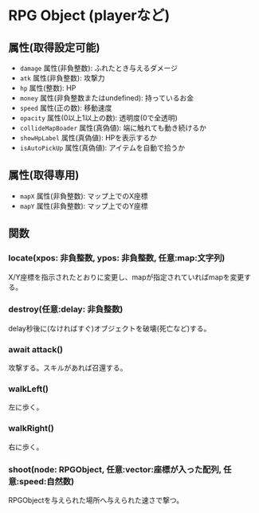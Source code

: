 # RPG Object (playerなど)
## 属性(取得設定可能)
- `damage` 属性(非負整数): ふれたとき与えるダメージ
- `atk` 属性(非負整数): 攻撃力
- `hp` 属性(整数): HP
- `money` 属性(非負整数またはundefined): 持っているお金
- `speed` 属性(正の数): 移動速度
- `opacity` 属性(0以上1以上の数): 透明度(0で全透明)
- `collideMapBoader` 属性(真偽値): 端に触れても動き続けるか
- `showHpLabel` 属性(真偽値): HPを表示するか
- `isAutoPickUp` 属性(真偽値): アイテムを自動で拾うか

## 属性(取得専用)
- `mapX` 属性(非負整数): マップ上でのX座標
- `mapY` 属性(非負整数): マップ上でのY座標

## 関数
### locate(xpos: 非負整数, ypos: 非負整数, 任意:map:文字列)
X/Y座標を指示されたとおりに変更し、mapが指定されていればmapを変更する。

### destroy(任意:delay: 非負整数)
delay秒後に(なければすぐ)オブジェクトを破壊(死亡など)する。

### await attack()
攻撃する。スキルがあれば召還する。

### walkLeft()
左に歩く。

### walkRight()
右に歩く。

### shoot(node: RPGObject, 任意:vector:座標が入った配列, 任意:speed:自然数)
RPGObjectを与えられた場所へ与えられた速さで撃つ。
